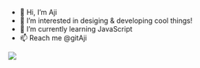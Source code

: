- 👋 Hi, I’m Aji
- 👀 I’m interested in desiging & developing cool things!
- 🌱 I’m currently learning JavaScript
- 📫 Reach me @gitAji
<img src="https://pixabay.com/images/icons/link.png"/>
<!---
gitAji/gitAji is a ✨ special ✨ repository because its `README.md` (this file) appears on your GitHub profile.
You can click the Preview link to take a look at your changes.
--->
